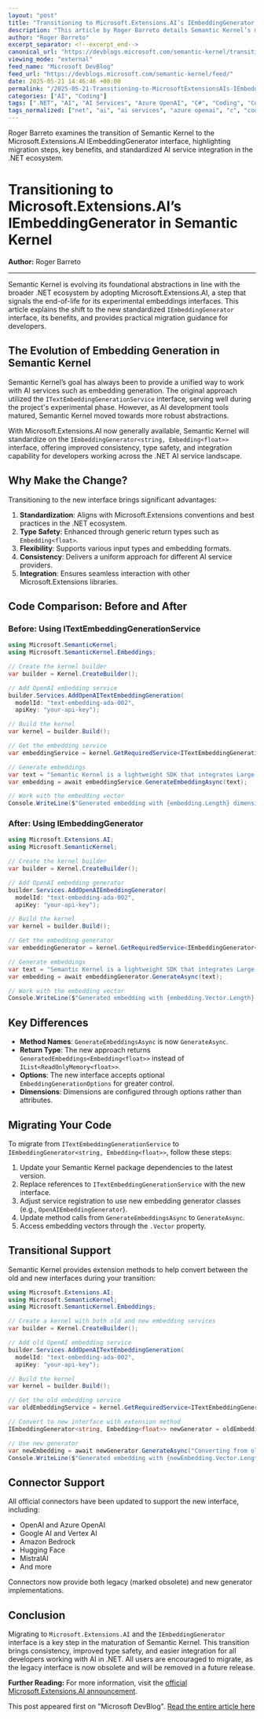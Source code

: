 ```yaml
---
layout: "post"
title: "Transitioning to Microsoft.Extensions.AI’s IEmbeddingGenerator in Semantic Kernel"
description: "This article by Roger Barreto details Semantic Kernel’s migration from its experimental embeddings interfaces to the standardized Microsoft.Extensions.AI IEmbeddingGenerator interface. It covers the motivations, key differences, migration guidance, connector support, and benefits for .NET developers integrating AI services."
author: "Roger Barreto"
excerpt_separator: <!--excerpt_end-->
canonical_url: "https://devblogs.microsoft.com/semantic-kernel/transitioning-to-new-iembeddinggenerator-interface/"
viewing_mode: "external"
feed_name: "Microsoft DevBlog"
feed_url: "https://devblogs.microsoft.com/semantic-kernel/feed/"
date: 2025-05-21 14:46:46 +00:00
permalink: "/2025-05-21-Transitioning-to-MicrosoftExtensionsAIs-IEmbeddingGenerator-in-Semantic-Kernel.html"
categories: ["AI", "Coding"]
tags: [".NET", "AI", "AI Services", "Azure OpenAI", "C#", "Coding", "Connector Support", "Ecosystem", "Embeddings", "IEmbeddingGenerator", "Microsoft", "Microsoft Semantic Kernel", "Microsoft.Extensions.AI", "Migration Guide", "News", "OpenAI", "RAG", "Samples", "Semantic Kernel", "Type Safety", "Vector Database"]
tags_normalized: ["net", "ai", "ai services", "azure openai", "c", "coding", "connector support", "ecosystem", "embeddings", "iembeddinggenerator", "microsoft", "microsoft semantic kernel", "microsoft dot extensions dot ai", "migration guide", "news", "openai", "rag", "samples", "semantic kernel", "type safety", "vector database"]
---
```


Roger Barreto examines the transition of Semantic Kernel to the Microsoft.Extensions.AI IEmbeddingGenerator interface, highlighting migration steps, key benefits, and standardized AI service integration in the .NET ecosystem.<!--excerpt_end-->

# Transitioning to Microsoft.Extensions.AI’s IEmbeddingGenerator in Semantic Kernel

**Author:** Roger Barreto

---

Semantic Kernel is evolving its foundational abstractions in line with the broader .NET ecosystem by adopting Microsoft.Extensions.AI, a step that signals the end-of-life for its experimental embeddings interfaces. This article explains the shift to the new standardized `IEmbeddingGenerator` interface, its benefits, and provides practical migration guidance for developers.

## The Evolution of Embedding Generation in Semantic Kernel

Semantic Kernel’s goal has always been to provide a unified way to work with AI services such as embedding generation. The original approach utilized the `ITextEmbeddingGenerationService` interface, serving well during the project's experimental phase. However, as AI development tools matured, Semantic Kernel moved towards more robust abstractions.

With Microsoft.Extensions.AI now generally available, Semantic Kernel will standardize on the `IEmbeddingGenerator<string, Embedding<float>>` interface, offering improved consistency, type safety, and integration capability for developers working across the .NET AI service landscape.

## Why Make the Change?

Transitioning to the new interface brings significant advantages:

1. **Standardization**: Aligns with Microsoft.Extensions conventions and best practices in the .NET ecosystem.
2. **Type Safety**: Enhanced through generic return types such as `Embedding<float>`.
3. **Flexibility**: Supports various input types and embedding formats.
4. **Consistency**: Delivers a uniform approach for different AI service providers.
5. **Integration**: Ensures seamless interaction with other Microsoft.Extensions libraries.

## Code Comparison: Before and After

### Before: Using ITextEmbeddingGenerationService

```csharp
using Microsoft.SemanticKernel;
using Microsoft.SemanticKernel.Embeddings;

// Create the kernel builder
var builder = Kernel.CreateBuilder();

// Add OpenAI embedding service
builder.Services.AddOpenAITextEmbeddingGeneration(
  modelId: "text-embedding-ada-002",
  apiKey: "your-api-key");

// Build the kernel
var kernel = builder.Build();

// Get the embedding service
var embeddingService = kernel.GetRequiredService<ITextEmbeddingGenerationService>();

// Generate embeddings
var text = "Semantic Kernel is a lightweight SDK that integrates Large Language Models (LLMs) with conventional programming languages.";
var embedding = await embeddingService.GenerateEmbeddingAsync(text);

// Work with the embedding vector
Console.WriteLine($"Generated embedding with {embedding.Length} dimensions");
```

### After: Using IEmbeddingGenerator

```csharp
using Microsoft.Extensions.AI;
using Microsoft.SemanticKernel;

// Create the kernel builder
var builder = Kernel.CreateBuilder();

// Add OpenAI embedding generator
builder.Services.AddOpenAIEmbeddingGenerator(
  modelId: "text-embedding-ada-002",
  apiKey: "your-api-key");

// Build the kernel
var kernel = builder.Build();

// Get the embedding generator
var embeddingGenerator = kernel.GetRequiredService<IEmbeddingGenerator<string, Embedding<float>>>();

// Generate embeddings
var text = "Semantic Kernel is a lightweight SDK that integrates Large Language Models (LLMs) with conventional programming languages.";
var embedding = await embeddingGenerator.GenerateAsync(text);

// Work with the embedding vector
Console.WriteLine($"Generated embedding with {embedding.Vector.Length} dimensions");
```

## Key Differences

- **Method Names**: `GenerateEmbeddingsAsync` is now `GenerateAsync`.
- **Return Type**: The new approach returns `GeneratedEmbeddings<Embedding<float>>` instead of `IList<ReadOnlyMemory<float>>`.
- **Options**: The new interface accepts optional `EmbeddingGenerationOptions` for greater control.
- **Dimensions**: Dimensions are configured through options rather than attributes.

## Migrating Your Code

To migrate from `ITextEmbeddingGenerationService` to `IEmbeddingGenerator<string, Embedding<float>>`, follow these steps:

1. Update your Semantic Kernel package dependencies to the latest version.
2. Replace references to `ITextEmbeddingGenerationService` with the new interface.
3. Adjust service registration to use new embedding generator classes (e.g., `OpenAIEmbeddingGenerator`).
4. Update method calls from `GenerateEmbeddingsAsync` to `GenerateAsync`.
5. Access embedding vectors through the `.Vector` property.

## Transitional Support

Semantic Kernel provides extension methods to help convert between the old and new interfaces during your transition:

```csharp
using Microsoft.Extensions.AI;
using Microsoft.SemanticKernel;
using Microsoft.SemanticKernel.Embeddings;

// Create a kernel with both old and new embedding services
var builder = Kernel.CreateBuilder();

// Add old OpenAI embedding service
builder.Services.AddOpenAITextEmbeddingGeneration(
  modelId: "text-embedding-ada-002",
  apiKey: "your-api-key");

// Build the kernel
var kernel = builder.Build();

// Get the old embedding service
var oldEmbeddingService = kernel.GetRequiredService<ITextEmbeddingGenerationService>();

// Convert to new interface with extension method
IEmbeddingGenerator<string, Embedding<float>> newGenerator = oldEmbeddingService.AsEmbeddingGenerator();

// Use new generator
var newEmbedding = await newGenerator.GenerateAsync("Converting from old to new");
Console.WriteLine($"Generated embedding with {newEmbedding.Vector.Length} dimensions");
```

## Connector Support

All official connectors have been updated to support the new interface, including:

- OpenAI and Azure OpenAI
- Google AI and Vertex AI
- Amazon Bedrock
- Hugging Face
- MistralAI
- And more

Connectors now provide both legacy (marked obsolete) and new generator implementations.

## Conclusion

Migrating to `Microsoft.Extensions.AI` and the `IEmbeddingGenerator` interface is a key step in the maturation of Semantic Kernel. This transition brings consistency, improved type safety, and easier integration for all developers working with AI in .NET. All users are encouraged to migrate, as the legacy interface is now obsolete and will be removed in a future release.

**Further Reading:**
For more information, visit the [official Microsoft.Extensions.AI announcement](https://devblogs.microsoft.com/semantic-kernel/microsoft-extensions-ai-simplifying-ai-integration-for-net-partners/).

This post appeared first on "Microsoft DevBlog". [Read the entire article here](https://devblogs.microsoft.com/semantic-kernel/transitioning-to-new-iembeddinggenerator-interface/)
